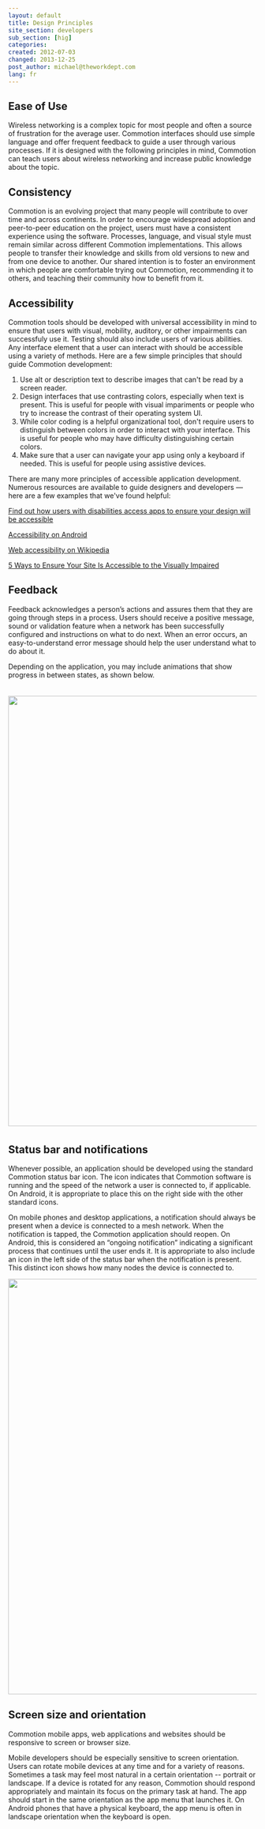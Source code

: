```yaml
---
layout: default
title: Design Principles
site_section: developers
sub_section: [hig]
categories: 
created: 2012-07-03
changed: 2013-12-25
post_author: michael@theworkdept.com
lang: fr
---
```

  <h2>Ease of Use</h2>

<p>Wireless networking is a complex topic for most people and often a source of frustration for the average user. Commotion interfaces should use simple language and offer frequent feedback to guide a user through various processes. If it is designed with the following principles in mind, Commotion can teach users about wireless networking and increase public knowledge about the topic.</p>

<h2>Consistency</h2>

<p>Commotion is an evolving project that many people will contribute to over time and across continents. In order to encourage widespread adoption and peer-to-peer education on the project, users must have a consistent experience using the software. Processes, language, and visual style must remain similar across different Commotion implementations. This allows people to transfer their knowledge and skills from old versions to new and from one device to another. Our shared intention is to foster an environment in which people are comfortable trying out Commotion, recommending it to others, and teaching their community how to benefit from it.</p>

<h2>Accessibility</h2>

<p>Commotion tools should be developed with universal accessibility in mind to ensure that users with visual, mobility, auditory, or other impairments can successfuly use it. Testing should also include users of various abilities. Any interface element that a user can interact with should be accessible using a variety of methods. Here are a few simple principles that should guide Commotion development:</p>

<ol>
	<li>Use alt or description text to describe images that can't be read by a screen reader.</li>
	<li>Design interfaces that use contrasting colors, especially when text is present. This is useful for people with visual impariments or people who try to increase the contrast of their operating system UI.</li>
	<li>While color coding is a helpful organizational tool, don't require users to distinguish between colors in order to interact with your interface. This is useful for people who may have difficulty distinguishing certain colors.</li>
	<li>Make sure that a user can navigate your app using only a keyboard if needed. This is useful for people using assistive devices.</li>
</ol>

<p>There are many more principles of accessible application development. Numerous resources are available to guide designers and developers — here are a few examples that we've found helpful:</p>

<div class="field field-name-body field-type-text-with-summary field-label-hidden clearfix">
<div class="field-items">
<div class="field-item even">
<p><a href="http://www.onevoiceict.org/http%3A//www.onevoiceict.org/first-seven-steps-accessible-mobile-apps/learn-about-accessibility" target="_top">Find out how users with disabilities access apps to ensure your design will be accessible</a></p>

<p><a href="http://developer.android.com/guide/topics/ui/accessibility/index.html" target="_blank">Accessibility on Android</a></p>

<p><a href="http://en.wikipedia.org/wiki/Web_accessibility" target="_blank">Web accessibility on Wikipedia</a></p>

<p><a class="headline source-org" href="http://mashable.com/2011/04/20/design-for-visually-impaired/" target="_blank">5 Ways to Ensure Your Site Is Accessible to the Visually Impaired</a></p>
</div>
</div>
</div>

<h2>Feedback</h2>

<p>Feedback acknowledges a person’s actions and assures them that they are going through steps in a process. Users should receive a positive message, sound or validation feature when a network has been successfully configured and instructions on what to do next. When an error occurs, an easy-to-understand error message should help the user understand what to do about it.</p>

<p>Depending on the application, you may include animations that show progress in between states, as shown below.</p>

<h2><img alt="" src="/files/feedback.png" style="margin-bottom:5px; margin-top:5px; width:871px" /></h2>

<h2>Status bar and notifications</h2>

<p>Whenever possible, an application should be developed using the standard Commotion status bar icon. The icon indicates that Commotion software is running and the speed of the network a user is connected to, if applicable. On Android, it is appropriate to place this on the right side with the other standard icons.</p>

<p>On mobile phones and desktop applications, a notification should always be present when a device is connected to a mesh network. When the notification is tapped, the Commotion application should reopen. On Android, this is considered an “ongoing notification” indicating a significant process that continues until the user ends it. It is appropriate to also include an icon in the left side of the status bar when the notification is present. This distinct icon shows how many nodes the device is connected to.</p>

<p><img alt="" src="/files/status%20bar%20and%20notifications.png" style="width:841px" /></p>

<h2>Screen size and orientation</h2>

<p>Commotion mobile apps, web applications and websites should be responsive to screen or browser size.</p>

<p>Mobile developers should be especially sensitive to screen orientation. Users can rotate mobile devices at any time and for a variety of reasons. Sometimes a task may feel most natural in a certain orientation -- portrait or landscape. If a device is rotated for any reason, Commotion should respond appropriately and maintain its focus on the primary task at hand. The app should start in the same orientation as the app menu that launches it. On Android phones that have a physical keyboard, the app menu is often in landscape orientation when the keyboard is open.</p>
 
